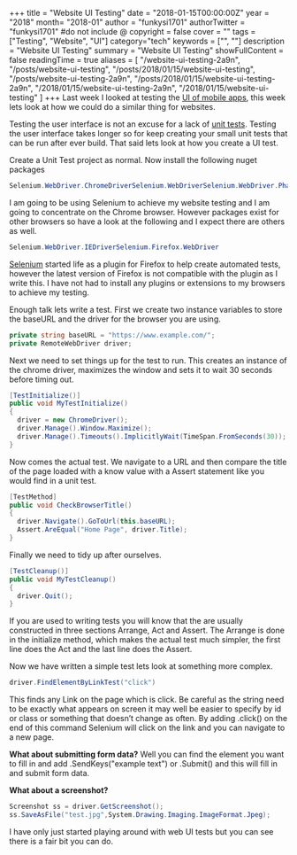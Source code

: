 +++
title = "Website UI Testing"
date = "2018-01-15T00:00:00Z"
year = "2018"
month= "2018-01"
author = "funkysi1701"
authorTwitter = "funkysi1701" #do not include @
copyright = false
cover = ""
tags = ["Testing", "Website", "UI"]
category="tech"
keywords = ["", ""]
description = "Website UI Testing"
summary = "Website UI Testing"
showFullContent = false
readingTime = true
aliases = [
    "/website-ui-testing-2a9n",
    "/posts/website-ui-testing",
    "/posts/2018/01/15/website-ui-testing",
    "/posts/website-ui-testing-2a9n",
    "/posts/2018/01/15/website-ui-testing-2a9n",
    "/2018/01/15/website-ui-testing-2a9n",
    "/2018/01/15/website-ui-testing"
]
+++
Last week I looked at testing the [UI of mobile apps](https://dev.to/funkysi1701/mobile-app-ui-testing-jgg-temp-slug-9433902), this week lets look at how we could do a similar thing for websites.

Testing the user interface is not an excuse for a lack of [unit tests](https://dev.to/funkysi1701/writing-your-first-test-53gi-temp-slug-2645725). Testing the user interface takes longer so for keep creating your small unit tests that can be run after ever build. That said lets look at how you create a UI test.

Create a Unit Test project as normal. Now install the following nuget packages

```csharp
Selenium.WebDriver.ChromeDriverSelenium.WebDriverSelenium.WebDriver.PhantomJS.Xplatform
```

I am going to be using Selenium to achieve my website testing and I am going to concentrate on the Chrome browser. However packages exist for other browsers so have a look at the following and I expect there are others as well.

```csharp
Selenium.WebDriver.IEDriverSelenium.Firefox.WebDriver
```

[Selenium](http://www.seleniumhq.org/) started life as a plugin for Firefox to help create automated tests, however the latest version of Firefox is not compatible with the plugin as I write this. I have not had to install any plugins or extensions to my browsers to achieve my testing.

Enough talk lets write a test. First we create two instance variables to store the baseURL and the driver for the browser you are using.

```csharp
private string baseURL = "https://www.example.com/";
private RemoteWebDriver driver;
```

Next we need to set things up for the test to run. This creates an instance of the chrome driver, maximizes the window and sets it to wait 30 seconds before timing out.

```csharp
[TestInitialize()]
public void MyTestInitialize()
{    
  driver = new ChromeDriver();    
  driver.Manage().Window.Maximize();    
  driver.Manage().Timeouts().ImplicitlyWait(TimeSpan.FromSeconds(30));
}
```

Now comes the actual test. We navigate to a URL and then compare the title of the page loaded with a know value with a Assert statement like you would find in a unit test.

```csharp
[TestMethod]
public void CheckBrowserTitle()
{    
  driver.Navigate().GoToUrl(this.baseURL);    
  Assert.AreEqual("Home Page", driver.Title);
}
```

Finally we need to tidy up after ourselves.

```csharp
[TestCleanup()]
public void MyTestCleanup()
{    
  driver.Quit();
}
```

If you are used to writing tests you will know that the are usually constructed in three sections Arrange, Act and Assert. The Arrange is done in the initialize method, which makes the actual test much simpler, the first line does the Act and the last line does the Assert.

Now we have written a simple test lets look at something more complex.

```csharp
driver.FindElementByLinkTest("click")
```

This finds any Link on the page which is click. Be careful as the string need to be exactly what appears on screen it may well be easier to specify by id or class or something that doesn’t change as often. By adding .click() on the end of this command Selenium will click on the link and you can navigate to a new page.

**What about submitting form data?** Well you can find the element you want to fill in and add .SendKeys("example text") or .Submit() and this will fill in and submit form data.

**What about a screenshot?**

```csharp
Screenshot ss = driver.GetScreenshot();
ss.SaveAsFile("test.jpg",System.Drawing.Imaging.ImageFormat.Jpeg);
```

I have only just started playing around with web UI tests but you can see there is a fair bit you can do.